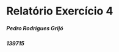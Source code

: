 # Relatório Exercício 4                                                                  

##### Pedro Rodrigues Grijó
##### 139715